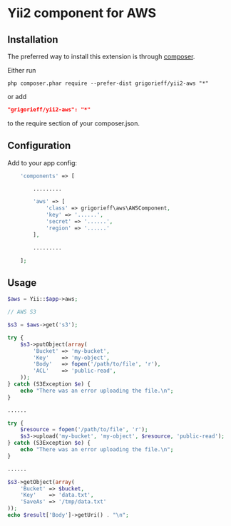 Yii2 component for AWS
=====================================

Installation
------------

The preferred way to install this extension is through [composer](http://getcomposer.org/download/).

Either run

```
php composer.phar require --prefer-dist grigorieff/yii2-aws "*"
```

or add

```json
"grigorieff/yii2-aws": "*"
```

to the require section of your composer.json.

Configuration
------------

Add to your app config:

```php
    'components' => [

        .........

        'aws' => [
            'class' => grigorieff\aws\AWSComponent,
            'key' => '......',
            'secret' => '......',
            'region' => '......'
        ],

        .........

    ];
```

Usage
------------

```php
$aws = Yii::$app->aws;

// AWS S3

$s3 = $aws->get('s3');

try {
    $s3->putObject(array(
        'Bucket' => 'my-bucket',
        'Key'    => 'my-object',
        'Body'   => fopen('/path/to/file', 'r'),
        'ACL'    => 'public-read',
    ));
} catch (S3Exception $e) {
    echo "There was an error uploading the file.\n";
}

......

try {
    $resource = fopen('/path/to/file', 'r');
    $s3->upload('my-bucket', 'my-object', $resource, 'public-read');
} catch (S3Exception $e) {
    echo "There was an error uploading the file.\n";
}

......

$s3->getObject(array(
    'Bucket' => $bucket,
    'Key'    => 'data.txt',
    'SaveAs' => '/tmp/data.txt'
));
echo $result['Body']->getUri() . "\n";

```